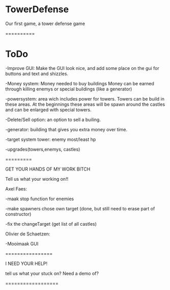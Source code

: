 TowerDefense
============

Our first game, a tower defense game

==========



ToDo
========
-Improve GUI: Make the GUI look nice, and add some place on the gui for buttons and text and shizzles.

-Money system: Money needed to buy buildings
		Money can be earned through killing enemys or special buildings (like a generator)

-powersystem: area wich includes power for towers. Towers can be build in these areas. At the beginnings these areas
              will be spawn around the castles and can be enlarged with special towers.

-Delete/Sell option: an option to sell a builing.

-generator: building that gives you extra money over time.

-target system tower: enemy most/least hp

-upgrades(towers,enemys, castles)

=========

GET YOUR HANDS OF MY WORK BITCH

Tell us what your working on!!

Axel Faes:

-maak stop function for enemies

-make spawners chose own target (done, but still need to erase part of constructor)

-fix the changeTarget (get list of all castles)

Olivier de Schaetzen:

-Mooimaak GUI
	

================

I NEED YOUR HELP!

tell us what your stuck on? Need a demo of?

==================







